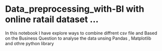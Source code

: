 # Data_preprocessing_with-BI with online ratail dataset ...


In this notebook I have explore ways to combine diffrent csv file and Based on the Business Question  to analyse the data unsing Pandas , Matplotlib and othre python library  
